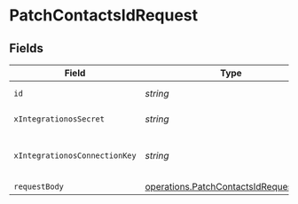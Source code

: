 # PatchContactsIdRequest


## Fields

| Field                                                                                          | Type                                                                                           | Required                                                                                       | Description                                                                                    |
| ---------------------------------------------------------------------------------------------- | ---------------------------------------------------------------------------------------------- | ---------------------------------------------------------------------------------------------- | ---------------------------------------------------------------------------------------------- |
| `id`                                                                                           | *string*                                                                                       | :heavy_check_mark:                                                                             | The id of the model                                                                            |
| `xIntegrationosSecret`                                                                         | *string*                                                                                       | :heavy_check_mark:                                                                             | IntegrationOS API key                                                                          |
| `xIntegrationosConnectionKey`                                                                  | *string*                                                                                       | :heavy_check_mark:                                                                             | The unique identifier of a Connected Account                                                   |
| `requestBody`                                                                                  | [operations.PatchContactsIdRequestBody](../../models/operations/patchcontactsidrequestbody.md) | :heavy_minus_sign:                                                                             | N/A                                                                                            |
